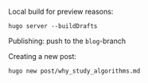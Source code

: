 Local build for preview reasons:

```
hugo server --buildDrafts
```

Publishing: push to the `blog`-branch

Creating a new post:

```
hugo new post/why_study_algorithms.md
```

<!--
```
mv public/* ../hugoblog-public
```
-->
